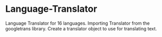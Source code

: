 # Language-Translator
Language Translator for 16 languages.
Importing Translator from the googletrans library.
Create a translator object to use for translating text.

